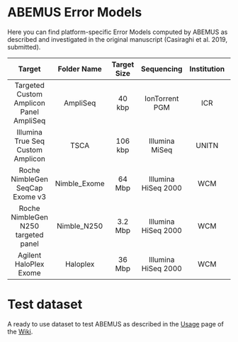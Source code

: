 # ABEMUS Error Models

Here you can find platform-specific Error Models computed by ABEMUS as described and investigated in the original manuscript (Casiraghi et al. 2019, submitted).

|                  ﻿Target                 |  Folder Name | Target Size |      Sequencing     | Institution | n. Controls | Seq. Protocol |           PMID           |
|:---------------------------------------:|:------------:|:-----------:|:-------------------:|:-----------:|:-----------:|:-------------:|:------------------------:|
| Targeted Custom Amplicon Panel AmpliSeq |   AmpliSeq   |    40 kbp   |    IonTorrent PGM   |     ICR     |     113     |       SE      |    25232177, 26537258    |
|    Illumina True Seq Custom Amplicon    |     TSCA     |   106 kbp   |    Illumina MiSeq   |    UNITN    |      3      |       PE      |            --            |
|     Roche NimbleGen SeqCap Exome v3     | Nimble_Exome |    64 Mbp   | Illumina HiSeq 2000 |     WCM     |      40     |       SE      | Beltran et al, submitted |
|   Roche NimbleGen N250 targeted panel   |  Nimble_N250 |   3.2 Mbp   | Illumina HiSeq 2000 |     WCM     |      20     |       PE      |            --            |
|          Agilent HaloPlex Exome         |   Haloplex   |    36 Mbp   | Illumina HiSeq 2000 |     WCM     |      50     |       PE      |         26855148         |


# Test dataset

A ready to use dataset to test ABEMUS as described in the [Usage](https://github.com/cibiobcg/abemus/wiki/Usage) page of the [Wiki](https://github.com/cibiobcg/abemus/wiki).
